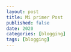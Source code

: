 ```yaml
---
layout: post
title: Mi primer Post
published: false
date: 2020
categories: [blogging]
tags: [blogging]
---
```

